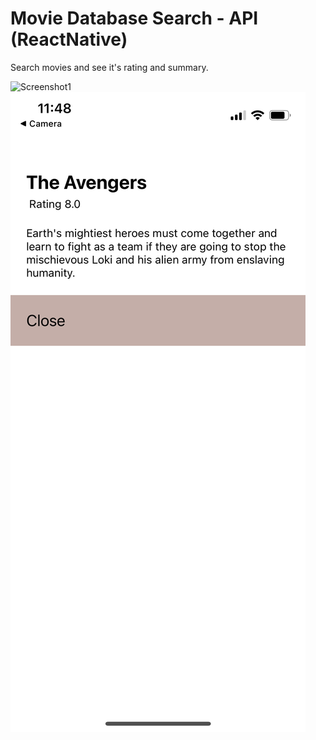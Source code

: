 # Movie Database Search - API (ReactNative)

Search movies and see it's rating and summary. 

![Screenshot1](/assets/Screenshot1.png)
![Screenshot2](/assets/Screenshot2.png)
